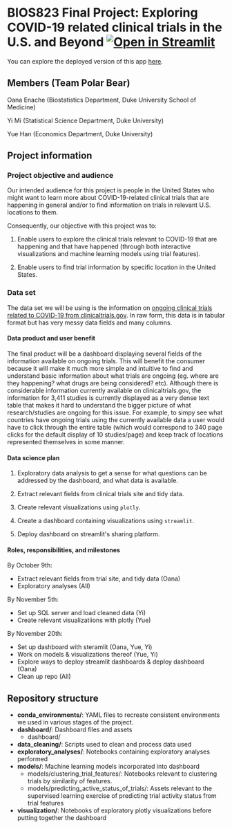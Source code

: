 # BIOS823 Final Project: Exploring COVID-19 related clinical trials in the U.S. and Beyond  [![Open in Streamlit](https://static.streamlit.io/badges/streamlit_badge_black_white.svg)](https://share.streamlit.io/oena/bios823_final_project/dashboard/app_main.py)

You can explore the deployed version of this app [here](https://share.streamlit.io/oena/bios823_final_project/dashboard/app_main.py). 

## Members (Team Polar Bear)

Oana Enache (Biostatistics Department, Duke University School of Medicine) 

Yi Mi (Statistical Science Department, Duke University)

Yue Han (Economics Department, Duke University)

## Project information

### Project objective and audience

Our intended audience for this project is people in the United States who might want to learn more about COVID-19-related clinical trials that are happening in general and/or to find information on trials in relevant U.S. locations to them. 

Consequently, our objective with this project was to:

1. Enable users to explore the clinical trials relevant to COVID-19 that are happening and that have happened (through both interactive visualizations and machine learning models using trial features).

2. Enable users to find trial information by specific location in the United States. 

### Data set

The data set we will be using is the information on [ongoing clinical trials related to COVID-19 from clinicaltrials.gov](https://clinicaltrials.gov/ct2/results?cond=COVID-19). In raw form, this data is in tabular format but has very messy data fields and many columns. 

#### Data product and user benefit

The final product will be a dashboard displaying several fields of the information available on ongoing trials. This will benefit the consumer because it will make it much more simple and intuitive to find and understand basic information about what trials are ongoing (eg. where are they happening? what drugs are being considered? etc). Although there is considerable information currently available on clinicaltrials.gov, the information for 3,411 studies is currently displayed as a very dense text table that makes it hard to understand the bigger picture of what research/studies are ongoing for this issue. For example, to simpy see what countries have ongoing trials using the currently available data a user would have to click through the entire table (which would correspond to 340 page clicks for the default display of 10 studies/page) and keep track of locations represented themselves in some manner. 

#### Data science plan 

1. Exploratory data analysis to get a sense for what questions can be addressed by the dashboard, and what data is available. 

2. Extract relevant fields from clinical trials site and tidy data. 

3. Create relevant visualizations using `plotly`. 

5. Create a dashboard containing visualizations using `streamlit`. 

6. Deploy dashboard on streamlit's sharing platform. 

#### Roles, responsibilities, and milestones

By October 9th: 
- Extract relevant fields from trial site, and tidy data (Oana) 
- Exploratory analyses (All) 

By November 5th:
- Set up SQL server and load cleaned data (Yi) 
- Create relevant visualizatiions with plotly (Yue) 

By November 20th:
- Set up dashboard with steramlit (Oana, Yue, Yi) 
- Work on models & visualizations thereof (Yue, Yi) 
- Explore ways to deploy streamlit dashboards & deploy dashboard (Oana) 
- Clean up repo (All) 

## Repository structure

- **conda_environments/**: YAML files to recreate consistent environments we used in various stages of the project. 
- **dashboard/**: Dashboard files and assets 
  - dashboard/
- **data_cleaning/**: Scripts used to clean and process data used 
- **exploratory_analyses/**: Notebooks containing exploratory analyses performed
- **models/**: Machine learning models incorporated into dashboard 
  - models/clustering_trial_features/: Notebooks relevant to clustering trials by similarity of features. 
  - models/predicting_active_status_of_trials/: Assets relevant to the supervised learning exercise of predicting trial activity status from trial features
- **visualization/**: Notebooks of exploratory plotly visualizations before putting together the dashboard

